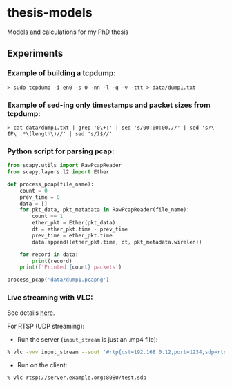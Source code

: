 # thesis-models
Models and calculations for my PhD thesis

## Experiments



### Example of building a tcpdump:

```
> sudo tcpdump -i en0 -s 0 -nn -l -q -v -ttt > data/dump1.txt
```

### Example of sed-ing only timestamps and packet sizes from tcpdump:
```
> cat data/dump1.txt | grep '0\+:' | sed 's/00:00:00.//' | sed 's/\ IP\ .*\(length\)//' | sed 's/)$//'
```

### Python script for parsing pcap:

```python
from scapy.utils import RawPcapReader
from scapy.layers.l2 import Ether

def process_pcap(file_name):
    count = 0
    prev_time = 0
    data = []
    for pkt_data, pkt_metadata in RawPcapReader(file_name):
        count += 1
        ether_pkt = Ether(pkt_data)
        dt = ether_pkt.time - prev_time
        prev_time = ether_pkt.time
        data.append((ether_pkt.time, dt, pkt_metadata.wirelen))

    for record in data:
        print(record)
    print(f'Printed {count} packets')

process_pcap('data/dump1.pcapng')
```


### Live streaming with VLC:

See details [here](https://wiki.videolan.org/Documentation:Streaming_HowTo/Command_Line_Examples/).

For RTSP (UDP streaming):

- Run the server (`input_stream` is just an .mp4 file):

```bash
% vlc -vvv input_stream --sout '#rtp{dst=192.168.0.12,port=1234,sdp=rtsp://server.example.org:8080/test.sdp}' 
```

- Run on the client:

```bash
% vlc rtsp://server.example.org:8080/test.sdp
```
